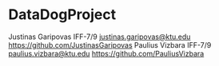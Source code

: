 # DataDogProject

Justinas Garipovas IFF-7/9 justinas.garipovas@ktu.edu https://github.com/JustinasGaripovas
Paulius Vizbara IFF-7/9 paulius.vizbara@ktu.edu https://github.com/PauliusVizbara